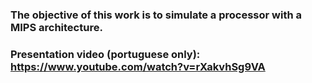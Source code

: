### The objective of this work is to simulate a processor with a MIPS architecture.

### Presentation video (portuguese only): https://www.youtube.com/watch?v=rXakvhSg9VA
